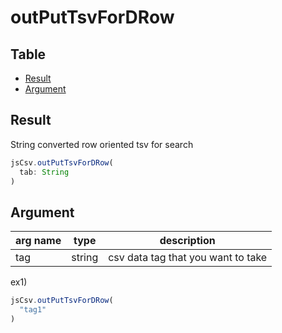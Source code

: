 # outPutTsvForDRow

Table
-----------------
* [Result](#result)
* [Argument](#argument)


## Result

String converted row oriented tsv for search  

```js.js
jsCsv.outPutTsvForDRow(
  tab: String
)
```

## Argument

| arg name | type | description |
| -------- | -------- | -------- |
| tag | string | csv data tag that you want to take |


ex1) 

```js.js
jsCsv.outPutTsvForDRow(
  "tag1"
)
```
